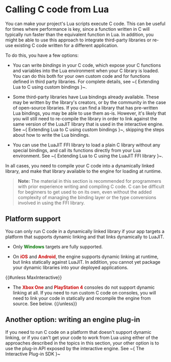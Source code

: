 # Calling C code from Lua

You can make your project's Lua scripts execute C code. This can be useful for times where performance is key, since a function written in C will typically run faster than the equivalent function in Lua. In addition, you might be able to use this approach to integrate third-party libraries or re-use existing C code written for a different application.

To do this, you have a few options:

-	You can write *bindings* in your C code, which expose your C functions and variables into the Lua environment when your C library is loaded. You can do this both for your own custom code and for functions defined in third party libraries. For complete details, see ~{ Extending Lua to C using custom bindings }~.

-	Some third-party libraries have Lua bindings already available. These may be written by the library's creators, or by the community in the case of open-source libraries. If you can find a library that has pre-written Lua bindings, you may be able to use them as-is. However, it's likely that you will still need to re-compile the library in order to link against the same version of the LuaJIT library that is used in the interactive engine. See ~{ Extending Lua to C using custom bindings }~, skipping the steps about how to write the Lua bindings.

-	You can use the LuaJIT FFI library to load a plain C library without any special bindings, and call its functions directly from your Lua environment. See ~{ Extending Lua to C using the LuaJIT FFI library }~.

In all cases, you need to compile your C code into a dynamically linked library, and make that library available to the engine for loading at runtime.

>	**Note:** The material in this section is recommended for programmers with prior experience writing and compiling C code. C can be difficult for beginners to get used to on its own, even without the added complexity of managing the binding layer or the type conversions involved in using the FFI library.

## Platform support

You can only run C code in a dynamically linked library if your app targets a platform that supports dynamic linking and that links dynamically to LuaJIT.

-	Only <span style="color:#007700">**Windows**</span> targets are fully supported.

-	On <span style="color:#CC0000">**iOS**</span> and <span style="color:#CC0000">**Android**</span>, the engine supports dynamic linking at runtime, but links statically against LuaJIT. In addition, you cannot yet package your dynamic libraries into your deployed applications.

{{#unless MaxInteractive}}
-	The <span style="color:#CC0000">**Xbox One**</span> and <span style="color:#CC0000">**PlayStation 4**</span> consoles do not support dynamic linking at all. If you need to run custom C code on consoles, you will need to link your code in statically and recompile the engine from source. See below.
{{/unless}}

## Another option: writing an engine plug-in

If you need to run C code on a platform that doesn't support dynamic linking, or if you can't get your code to work from Lua using either of the approaches described in the topics in this section, your other option is to use the plug-in API exposed by the interactive engine. See ~{ The Interactive Plug-in SDK }~
